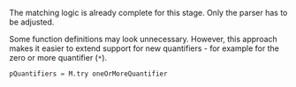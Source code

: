 The matching logic is already complete for this stage.
Only the parser has to be adjusted.

Some function definitions may look unnecessary.
However, this approach makes it easier to extend support for new quantifiers - for example for the zero or more quantifier (`*`).

```Haskell
pQuantifiers = M.try oneOrMoreQuantifier
```
